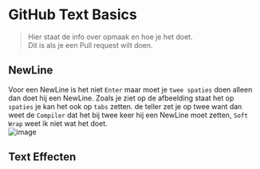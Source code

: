 # GitHub Text Basics
>Hier staat de info over opmaak en hoe je het doet.  
>Dit is als je een Pull request wilt doen.  
## NewLine
Voor een NewLine is het niet `Enter` maar moet je `twee spaties` doen alleen dan doet hij een NewLine. Zoals je ziet op de afbeelding staat het op `spaties` je kan het ook op `tabs` zetten. de teller zet je op twee want dan weet de `Compiler` dat het bij twee keer hij een NewLine moet zetten, `Soft Wrap` weet ik niet wat het doet.  
![image](https://user-images.githubusercontent.com/105280571/168255967-e6015937-293b-4260-8569-7ab24e4239bc.png)

## Text Effecten
